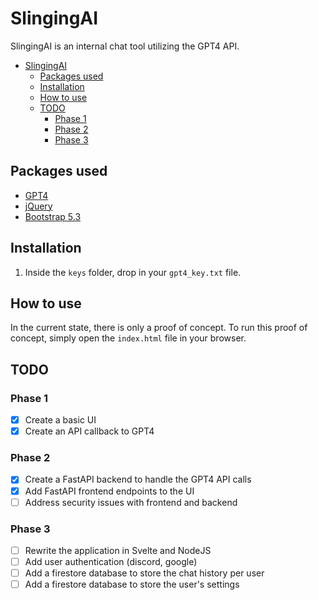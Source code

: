 # SlingingAI

SlingingAI is an internal chat tool utilizing the GPT4 API. 

- [SlingingAI](#slingingai)
  - [Packages used](#packages-used)
  - [Installation](#installation)
  - [How to use](#how-to-use)
  - [TODO](#todo)
    - [Phase 1](#phase-1)
    - [Phase 2](#phase-2)
    - [Phase 3](#phase-3)


## Packages used

- [GPT4]()
- [jQuery](https://jquery.com/)
- [Bootstrap 5.3](https://getbootstrap.com/)


## Installation

1. Inside the `keys` folder, drop in your `gpt4_key.txt` file.

## How to use

In the current state, there is only a proof of concept. To run this proof of concept, simply open the `index.html` file in your browser.

## TODO

### Phase 1

- [X] Create a basic UI
- [X] Create an API callback to GPT4
  
### Phase 2

- [X] Create a FastAPI backend to handle the GPT4 API calls
- [X] Add FastAPI frontend endpoints to the UI
- [ ] Address security issues with frontend and backend

### Phase 3

- [ ] Rewrite the application in Svelte and NodeJS
- [ ] Add user authentication (discord, google)
- [ ] Add a firestore database to store the chat history per user
- [ ] Add a firestore database to store the user's settings